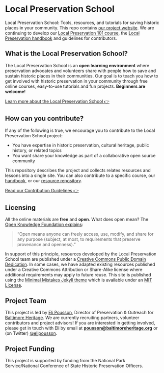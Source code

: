 # Local Preservation School
Local Preservation School: Tools, resources, and tutorials for saving historic places in your community. This repo contains [our project website](http://localpreservation.github.io). We are continuing to develop our [Local Preservation 101 course](https://github.com/localpreservation/course-in-a-box), the [Local Preservation handbook](https://github.com/localpreservation/handbook) and guidelines for contributors.

## What is the Local Preservation School?

The Local Preservation School is an **open learning environment** where preservation advocates and volunteers share with people how to save and sustain historic places in their communities. Our goal is to teach you how to get involved with historic preservation in your community through free online courses, easy-to-use tutorials and fun projects. **Beginners are welcome!**

[Learn more about the Local Preservation School :point_right:](http://localpreservation.github.io/about/)

## How can you contribute?

If any of the following is true, we encourage you to contribute to the Local Preservation School project:

- You have expertise in historic preservation, cultural heritage, public history, or related topics
- You want share your knowledge as part of a collaborative open source community

This repository describes the project and collects relates resources and lessons into a single site. You can also contribute to a specific course, our [handbook](https://github.com/localpreservation/handbook/), or our [resource repository](https://github.com/localpreservation/resources).

[Read our Contribution Guidelines :point_right:](https://github.com/localpreservation/localpreservation.github.io/blob/master/CONTRIBUTING.md)


## Licensing

All the online materials are **free** and **open**. What does open mean? The [Open Knowledge Foundation explains](http://opendefinition.org/):

>“Open means anyone can freely access, use, modify, and share for any purpose (subject, at most, to requirements that preserve provenance and openness).”

In support of this principle, resources developed by the Local Preservation School team are published under a [Creative Commons Public Domain Dedication](https://creativecommons.org/publicdomain/zero/1.0/). In some cases, we have adapted existing resources published under a Creative Commons Attribution or Share-Alike license where additional requirements may apply to future reuse. This site is published using the [Minimal Mistakes Jekyll theme](https://github.com/mmistakes/minimal-mistakes) which is available under an [MIT License](https://github.com/mmistakes/minimal-mistakes/blob/master/LICENSE).

## Project Team

This project is led by [Eli Pousson](http://github.com/elipousson), Director of Preservation & Outreach for [Baltimore Heritage](http://baltimoreheritage.org/). We are currently recruiting partners, volunteer contributors and project advisors! If you are interested in getting involved, please get in touch with Eli by email at **pousson@baltimoreheritage.org** or (on Twitter) [@elipousson](http://twitter.com/elipousson/).

## Project Funding

This project is supported by funding from the National Park Service/National Conference of State Historic Preservation Officers.
